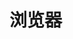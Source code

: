 <!--
 * Author  Vincy.Li
 * Date  2023-07-13 19:50:32
 * LastEditors  Vincy.Li
 * LastEditTime  2023-07-13 20:11:06
 * Description
-->

# 浏览器
